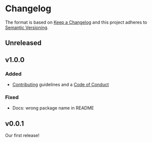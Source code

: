 # Changelog

The format is based on [Keep a Changelog](http://keepachangelog.com/en/1.0.0/)
and this project adheres to [Semantic Versioning](http://semver.org/spec/v2.0.0.html).

## Unreleased

## v1.0.0
### Added
- [Contributing](CONTRIBUTING.md) guidelines and a [Code of Conduct](CODE_OF_CONDUCT.md)

### Fixed
- Docs: wrong package name in README

## v0.0.1
Our first release!